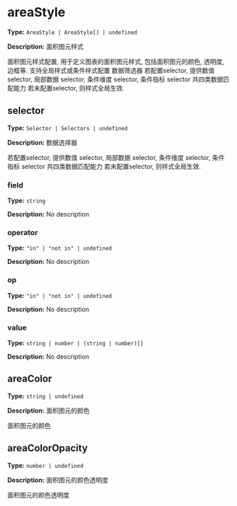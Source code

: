 # areaStyle

**Type:** `AreaStyle | AreaStyle[] | undefined`

**Description:**
面积图元样式
  
  面积图元样式配置, 用于定义图表的面积图元样式, 包括面积图元的颜色, 透明度, 边框等.
  支持全局样式或条件样式配置
  数据筛选器
  若配置selector, 提供数值 selector, 局部数据 selector, 条件维度 selector, 条件指标 selector 共四类数据匹配能力
  若未配置selector, 则样式全局生效.


## selector

**Type:** `Selector | Selectors | undefined`

**Description:**
数据选择器
  
  若配置selector, 提供数值 selector, 局部数据 selector, 条件维度 selector, 条件指标 selector 共四类数据匹配能力
  若未配置selector, 则样式全局生效.


### field

**Type:** `string`

**Description:**
No description

### operator

**Type:** `"in" | "not in" | undefined`

**Description:**
No description

### op

**Type:** `"in" | "not in" | undefined`

**Description:**
No description

### value

**Type:** `string | number | (string | number)[]`

**Description:**
No description

## areaColor

**Type:** `string | undefined`

**Description:**
面积图元的颜色
  
  面积图元的颜色

## areaColorOpacity

**Type:** `number | undefined`

**Description:**
面积图元的颜色透明度
  
  面积图元的颜色透明度

